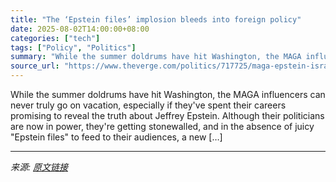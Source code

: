 ```yaml
---
title: "The ‘Epstein files’ implosion bleeds into foreign policy"
date: 2025-08-02T14:00:00+08:00
categories: ["tech"]
tags: ["Policy", "Politics"]
summary: "While the summer doldrums have hit Washington, the MAGA influencers can never truly go on vacation, especially if they've spent their careers promising to reveal the truth about Jeffrey Epstein. Altho"
source_url: "https://www.theverge.com/politics/717725/maga-epstein-israel-netanyahu-carlson-nelk-boys"
---
```


While the summer doldrums have hit Washington, the MAGA influencers can never truly go on vacation, especially if they've spent their careers promising to reveal the truth about Jeffrey Epstein. Although their politicians are now in power, they're getting stonewalled, and in the absence of juicy "Epstein files" to feed to their audiences, a new [&#8230;]

---

*来源: [原文链接](https://www.theverge.com/politics/717725/maga-epstein-israel-netanyahu-carlson-nelk-boys)*
